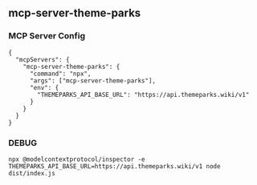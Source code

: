## mcp-server-theme-parks

### MCP Server Config

```
{
  "mcpServers": {
    "mcp-server-theme-parks": {
      "command": "npx",
      "args": ["mcp-server-theme-parks"],
      "env": {
        "THEMEPARKS_API_BASE_URL": "https://api.themeparks.wiki/v1"
      }
    }
  }
}

```

### DEBUG

```
npx @modelcontextprotocol/inspector -e THEMEPARKS_API_BASE_URL=https://api.themeparks.wiki/v1 node dist/index.js
```
